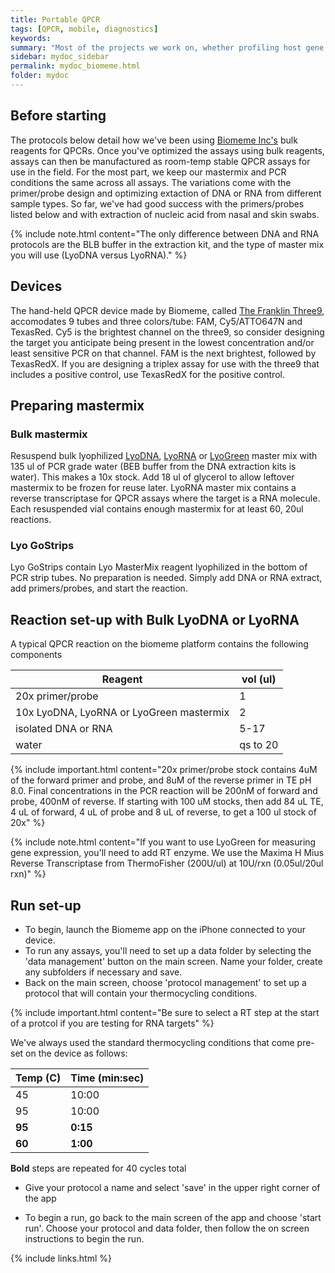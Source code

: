 ```yaml
---
title: Portable QPCR
tags: [QPCR, mobile, diagnostics]
keywords:
summary: "Most of the projects we work on, whether profiling host gene expression or micobial communities, often yield at a candidate list of genes or organisms that we believe are linked to some phenotype.  Increasingly, we are interested in methods and technology that let us quantitiatively measure these features, particularly in a way that is portable and could be deployed in the field just as easily as at a lab bench.  For this, we've been using the Biomeme platform for end-to-end QPCR-based detection in the field"
sidebar: mydoc_sidebar
permalink: mydoc_biomeme.html
folder: mydoc
---
```


## Before starting
The protocols below detail how we've been using [Biomeme Inc's](http://biomeme.com/) bulk reagents for QPCRs.  Once you've optimized the assays using bulk reagents, assays can then be manufactured as room-temp stable QPCR assays for use in the field.  For the most part, we keep our mastermix and PCR conditions the same across all assays.  The variations come with the primer/probe design and optimizing extaction of DNA or RNA from different sample types.  So far, we've had good success with the primers/probes listed below and with extraction of nucleic acid from nasal and skin swabs.

{% include note.html content="The only difference between DNA and RNA protocols are the BLB buffer in the extraction kit, and the type of master mix you will use (LyoDNA versus LyoRNA)." %}

## Devices
The hand-held QPCR device made by Biomeme, called [The Franklin Three9](http://CHMI-sops.github.io/papers/BiomemeFranklinThermocycler.pdf), accomodates 9 tubes and three colors/tube: FAM, Cy5/ATTO647N and TexasRed.  Cy5 is the brightest channel on the three9, so consider designing the target you anticipate being present in the lowest concentration and/or least sensitive PCR on that channel. FAM is the next brightest, followed by TexasRedX. If you are designing a triplex assay for use with the three9 that includes a positive control, use TexasRedX for the positive control.

## Preparing mastermix

### Bulk mastermix
Resuspend bulk lyophilized [LyoDNA](http://CHMI-sops.github.io/papers/LyoDNA.pdf), [LyoRNA](http://CHMI-sops.github.io/papers/LyoRNA.pdf) or [LyoGreen](http://CHMI-sops.github.io/papers/LyoGreen.pdf) master mix with 135 ul of PCR grade water (BEB buffer from the DNA extraction kits is water). This makes a 10x stock.  Add 18 ul of glycerol to allow leftover mastermix to be frozen for reuse later.  LyoRNA master mix contains a reverse transcriptase for QPCR assays where the target is a RNA molecule.  Each resuspended vial contains enough mastermix for at least 60, 20ul reactions.

### Lyo GoStrips
Lyo GoStrips contain Lyo MasterMix reagent lyophilized in the bottom of PCR strip tubes.  No preparation is needed.  Simply add DNA or RNA extract, add primers/probes, and start the reaction.


## Reaction set-up with Bulk LyoDNA or LyoRNA
A typical QPCR reaction on the biomeme platform contains the following components

| Reagent                                  | vol (ul) |
|------------------------------------------|----------|
| 20x primer/probe                         | 1        |
| 10x LyoDNA, LyoRNA or LyoGreen mastermix | 2        |
| isolated DNA or RNA                      | 5-17     |
| water                                    | qs to 20 |

{% include important.html content="20x primer/probe stock contains 4uM of the forward primer and probe, and 8uM of the reverse primer in TE pH 8.0.  Final concentrations in the PCR reaction will be 200nM of forward and probe, 400nM of reverse.  If starting with 100 uM stocks, then add 84 uL TE, 4 uL of forward, 4 uL of probe and 8 uL of reverse, to get a 100 ul stock of 20x" %}

{% include note.html content="If you want to use LyoGreen for measuring gene expression, you'll need to add RT enzyme.  We use the Maxima H Mius Reverse Transcriptase from ThermoFisher (200U/ul) at 10U/rxn (0.05ul/20ul rxn)" %}


## Run set-up
* To begin, launch the Biomeme app on the iPhone connected to your device.
* To run any assays, you'll need to set up a data folder by selecting the 'data management' button on the main screen.  Name your folder, create any subfolders if necessary and save.
* Back on the main screen, choose 'protocol management' to set up a protocol that will contain your thermocycling conditions.  

{% include important.html content="Be sure to select a RT step at the start of a protcol if you are testing for RNA targets" %}

We've always used the standard thermocycling conditions that come pre-set on the device as follows:

| Temp (C) | Time (min:sec) |
|----------|----------------|
| 45       | 10:00          |
| 95       | 10:00          |
| **95**   | **0:15**       |
| **60**   | **1:00**       |

**Bold** steps are repeated for 40 cycles total

* Give your protocol a name and select 'save' in the upper right corner of the app

* To begin a run, go back to the main screen of the app and choose 'start run'.  Choose your protocol and data folder, then follow the on screen instructions to begin the run.


{% include links.html %}
